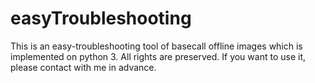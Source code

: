 # easyTroubleshooting
This is an easy-troubleshooting tool of basecall offline images which is implemented on python 3. All rights are preserved. If you want to use it, please contact with me in advance.
